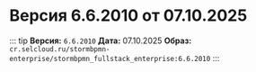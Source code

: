 # Версия 6.6.2010 от 07.10.2025

::: tip
**Версия:** `6.6.2010`
**Дата:** 07.10.2025
**Образ:** `cr.selcloud.ru/stormbpmn-enterprise/stormbpmn_fullstack_enterprise:6.6.2010`
:::
